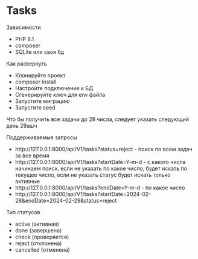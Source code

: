 <h1>Tasks</h1>
Зависимости
<ul>
<li>PHP 8.1</li>
<li>composer</li>
<li>SQLite или своя бд</li>
</ul>

Как развернуть
<ul>
<li>Клонируйте проект</li>
<li>composer install</li>
<li>Настройте подключение к БД</li>
<li>Сгенерируйте ключ для env файла</li>
<li>Запустите миграцию</li>
<li>Запустите seed</li>
</ul>

<p>
Что бы получить все задачи до 28 числа, следует указать следующий день 29ашч
</p>
Поддерживаемые запросы
<ul>
<li>http://127.0.0.1:8000/api/V1/tasks?status=reject - поиск по всем задач за все время</li>
<li>http://127.0.0.1:8000/api/V1/tasks?startDate=Y-m-d - с какого числа начинаем поиск, если не указать по какое число, будет искать по текущее число, если не указать статус будет искать только активные</li>
<li>http://127.0.0.1:8000/api/V1/tasks?endDate=Y-m-d - по какое число</li>
<li>http://127.0.0.1:8000/api/V1/tasks?startDate=2024-02-28&endDate=2024-02-29&status=reject</li>
</ul>

Тип статусов
<ul>
<li>active (активная)</li>
<li>done (завершена)</li>
<li>check (проверяется)</li>
<li>reject (отклонена)</li>
<li>cancelled (отменена)</li>
</ul>

